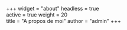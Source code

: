 +++
widget = "about"
headless = true  
active = true
weight = 20  
title = "A propos de moi"
author = "admin"
+++
